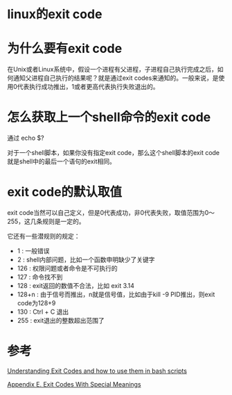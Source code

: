 # linux的exit code

# 为什么要有exit code

在Unix或者Linux系统中，假设一个进程有父进程，子进程自己执行完成之后，如何通知父进程自己执行的结果呢？就是通过exit codes来通知的。一般来说，是使用0代表执行成功推出，1或者更高代表执行失败退出的。

# 怎么获取上一个shell命令的exit code

通过
    echo $?

对于一个shell脚本，如果你没有指定exit code，那么这个shell脚本的exit code就是shell中的最后一个语句的exit相同。

# exit code的默认取值

exit code当然可以自己定义，但是0代表成功，非0代表失败，取值范围为0～255，这几条规则是一定的。

它还有一些潜规则的规定：

* 1 : 一般错误
* 2 : shell内部问题，比如一个函数申明缺少了关键字
* 126 : 权限问题或者命令是不可执行的
* 127 : 命令找不到
* 128 : exit返回的数值不合法，比如 exit 3.14
* 128+n : 由于信号而推出，n就是信号值，比如由于kill -9 PID推出，则exit code为128+9
* 130 : Ctrl + C 退出
* 255 : exit退出的整数超出范围了

# 参考
[Understanding Exit Codes and how to use them in bash scripts](http://bencane.com/2014/09/02/understanding-exit-codes-and-how-to-use-them-in-bash-scripts/)

[Appendix E. Exit Codes With Special Meanings](http://www.tldp.org/LDP/abs/html/exitcodes.html)